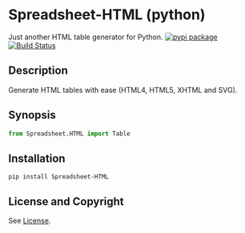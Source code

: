Spreadsheet-HTML (python)
=====================
Just another HTML table generator for Python.  [![pypi package](https://badge.fury.io/py/Spreadsheet-HTML.svg)](https://pypi.python.org/pypi/Spreadsheet-HTML) [![Build Status](https://api.travis-ci.org/jeffa/Spreadsheet-HTML-python.svg?branch=master)](https://travis-ci.org/jeffa/Spreadsheet-HTML-python)

Description
-----------
Generate HTML tables with ease (HTML4, HTML5, XHTML and SVG).

Synopsis
--------
```python
from Spreadsheet.HTML import Table
```

Installation
------------
```
pip install Spreadsheet-HTML
```

License and Copyright
---------------------
See [License](License.md).
